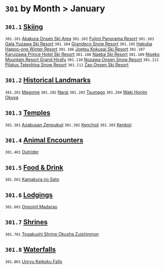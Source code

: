 # `301` by Month > January

## `301.1` [Skiing](skiing)
`301.101` [Akakura Onsen Ski Area](skiing/akakura-onsen-ski-area.md)
`301.102` [Fujimi Panorama Resort](skiing/fujimi-panorama-resort.md)
`301.103` [Gala Yuzawa Ski Resort](skiing/gala-yuzawa-ski-resort.md)
`301.104` [Grandeco Snow Resort](skiing/grandeco-snow-resort.md)
`301.105` [Hakuba Happo-one Winter Resort](skiing/hakuba-happo-one-winter-resort.md)
`301.106` [Joetsu Kokusai Ski Resort](skiing/joetsu-kokusai-ski-resort.md)
`301.107` [Karuizawa Prince Hotel Ski Resort](skiing/karuizawa-prince-hotel-ski-resort.md)
`301.108` [Naeba Ski Resort](skiing/naeba-ski-resort.md)
`301.109` [Niseko Mountain Resort Grand Hirafu](skiing/niseko-mountain-resort-grand-hirafu.md)
`301.110` [Nozawa Onsen Snow Resort](skiing/nozawa-onsen-snow-resort.md)
`301.111` [Pilatus Tateshina Snow Resort](skiing/pilatus-tateshina-snow-resort.md)
`301.112` [Zao Onsen Ski Resort](skiing/zao-onsen-ski-resort.md)

## `301.2` [Historical Landmarks](historical%20landmarks)
`301.201` [Magome](historical%20landmarks/magome.md)
`301.202` [Narai](historical%20landmarks/narai.md)
`301.203` [Tsumago](historical%20landmarks/tsumago.md)
`301.204` [Waki Honjin Okuya](historical%20landmarks/waki-honjin-okuya.md)

## `301.3` [Temples](temples)
`301.301` [Azabusan Zenpukuji](temples/azabusan-zenpukuji.md)
`301.302` [Kenchoji](temples/kenchoji.md)
`301.303` [Kenkoji](temples/kenkoji.md)

## `301.4` [Animal Encounters](animal%20encounters)
`301.401` [Outrider](animal%20encounters/outrider.md)

## `301.5` [Food & Drink](food%20and%20drink)
`301.501` [Kamakura no Sato](food%20and%20drink/kamakura-no-sato)

## `301.6` [Lodgings](lodgings)
`301.601` [Onpoint Madarao](lodgings/onpoint-madarao.md)

## `301.7` [Shrines](shrines)
`301.701` [Togakushi Shrine Okusha Zuishinmon](shrines/togakushi-shrine-okusha-zuishinmon.md)

## `301.8` [Waterfalls](waterfalls)
`301.801` [Unryu Keikoku Falls](waterfalls/unryu-keikoku-falls.md)
